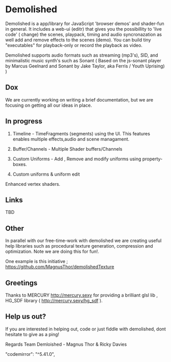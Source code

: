 # Demolished

Demolished is a app/library for JavaScript 'browser demos' and shader-fun in general. It includes a web-ui (editr)  that gives you the possibillity to 'live code' ( change) the scenes, playpack, timing and audio syncronazation as well add and remove effects to the scenes (demo). You can build tiny "executables" for playback-only or record the playback as video. 

Demolished supports audio formats such as streaming (mp3's), SID, and minimalistic music synth's such as Sonant (  Based on the js-sonant player by Marcus Geelnard  and Sonant by Jake Taylor, aka Ferris / Youth Uprising)
)     

## Dox

We are currently working on writing a brief documentation, but we are focusing on getting all our ideas in place.

## In progress

  1. Timeline - TimeFragments (segments) using the UI. This features enables multiple effects,audio and scene managament.

  2. Buffer/Channels - Multiple Shader buffers/Channels 

  3.  Custom Uniforms - Add , Remove and modify uniforms using property-boxes.

  4. Custom uniforms & uniform edit


 Enhanced vertex shaders.
  
## Links

TBD

## Other

In parallel with our free-time-work with demolished we are creating useful help libraries such as procedural texture generation, compression and optimization. Note we are doing this for fun!.

One example is this initiative ; https://github.com/MagnusThor/demolishedTexture


## Greetings

Thanks to MERCURY http://mercury.sexy for providing a brilliant glsl lib , HG_SDF library ( http://mercury.sexy/hg_sdf ).   


## Help us out?

If you are interested in helping out, code or just fiddle with demolished, dont hesitate to give as a ping!

Regards
Team Demloished - Magnus Thor & Ricky Davies


  "codemirror": "^5.41.0",